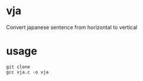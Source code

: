 # vja
Convert japanese sentence from horizontal to vertical

# usage
`git clone` \
`gcc vja.c -o vja`
